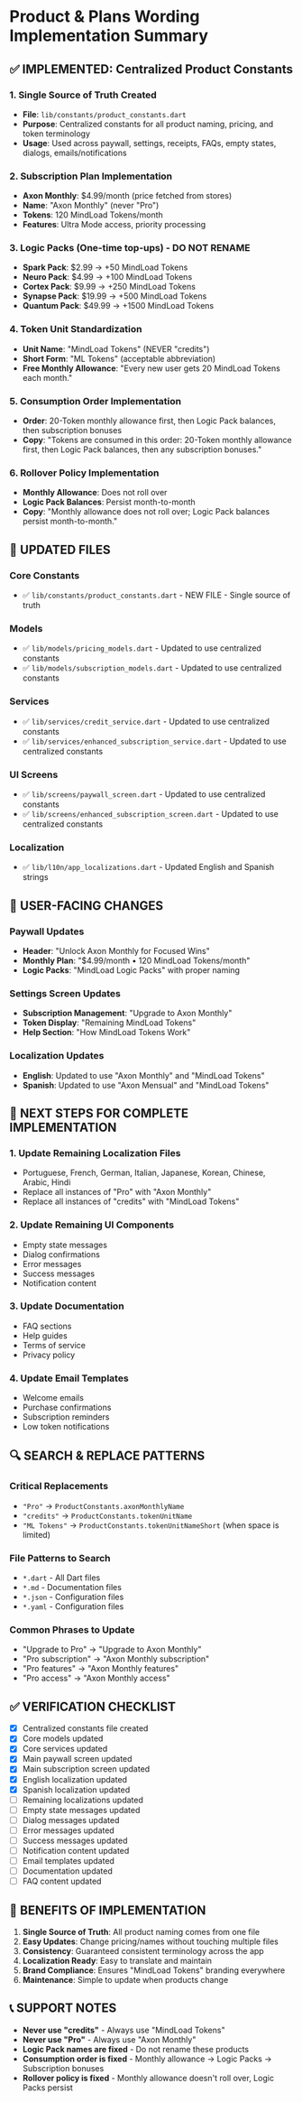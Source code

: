 # Product & Plans Wording Implementation Summary

## ✅ IMPLEMENTED: Centralized Product Constants

### 1. Single Source of Truth Created
- **File**: `lib/constants/product_constants.dart`
- **Purpose**: Centralized constants for all product naming, pricing, and token terminology
- **Usage**: Used across paywall, settings, receipts, FAQs, empty states, dialogs, emails/notifications

### 2. Subscription Plan Implementation
- **Axon Monthly**: $4.99/month (price fetched from stores)
- **Name**: "Axon Monthly" (never "Pro")
- **Tokens**: 120 MindLoad Tokens/month
- **Features**: Ultra Mode access, priority processing

### 3. Logic Packs (One-time top-ups) - DO NOT RENAME
- **Spark Pack**: $2.99 → +50 MindLoad Tokens
- **Neuro Pack**: $4.99 → +100 MindLoad Tokens  
- **Cortex Pack**: $9.99 → +250 MindLoad Tokens
- **Synapse Pack**: $19.99 → +500 MindLoad Tokens
- **Quantum Pack**: $49.99 → +1500 MindLoad Tokens

### 4. Token Unit Standardization
- **Unit Name**: "MindLoad Tokens" (NEVER "credits")
- **Short Form**: "ML Tokens" (acceptable abbreviation)
- **Free Monthly Allowance**: "Every new user gets 20 MindLoad Tokens each month."

### 5. Consumption Order Implementation
- **Order**: 20-Token monthly allowance first, then Logic Pack balances, then subscription bonuses
- **Copy**: "Tokens are consumed in this order: 20-Token monthly allowance first, then Logic Pack balances, then any subscription bonuses."

### 6. Rollover Policy Implementation
- **Monthly Allowance**: Does not roll over
- **Logic Pack Balances**: Persist month-to-month
- **Copy**: "Monthly allowance does not roll over; Logic Pack balances persist month-to-month."

## 🔄 UPDATED FILES

### Core Constants
- ✅ `lib/constants/product_constants.dart` - NEW FILE - Single source of truth

### Models
- ✅ `lib/models/pricing_models.dart` - Updated to use centralized constants
- ✅ `lib/models/subscription_models.dart` - Updated to use centralized constants

### Services  
- ✅ `lib/services/credit_service.dart` - Updated to use centralized constants
- ✅ `lib/services/enhanced_subscription_service.dart` - Updated to use centralized constants

### UI Screens
- ✅ `lib/screens/paywall_screen.dart` - Updated to use centralized constants
- ✅ `lib/screens/enhanced_subscription_screen.dart` - Updated to use centralized constants

### Localization
- ✅ `lib/l10n/app_localizations.dart` - Updated English and Spanish strings

## 📱 USER-FACING CHANGES

### Paywall Updates
- **Header**: "Unlock Axon Monthly for Focused Wins"
- **Monthly Plan**: "$4.99/month • 120 MindLoad Tokens/month"
- **Logic Packs**: "MindLoad Logic Packs" with proper naming

### Settings Screen Updates
- **Subscription Management**: "Upgrade to Axon Monthly"
- **Token Display**: "Remaining MindLoad Tokens"
- **Help Section**: "How MindLoad Tokens Work"

### Localization Updates
- **English**: Updated to use "Axon Monthly" and "MindLoad Tokens"
- **Spanish**: Updated to use "Axon Mensual" and "MindLoad Tokens"

## 🎯 NEXT STEPS FOR COMPLETE IMPLEMENTATION

### 1. Update Remaining Localization Files
- Portuguese, French, German, Italian, Japanese, Korean, Chinese, Arabic, Hindi
- Replace all instances of "Pro" with "Axon Monthly"
- Replace all instances of "credits" with "MindLoad Tokens"

### 2. Update Remaining UI Components
- Empty state messages
- Dialog confirmations
- Error messages
- Success messages
- Notification content

### 3. Update Documentation
- FAQ sections
- Help guides
- Terms of service
- Privacy policy

### 4. Update Email Templates
- Welcome emails
- Purchase confirmations
- Subscription reminders
- Low token notifications

## 🔍 SEARCH & REPLACE PATTERNS

### Critical Replacements
- `"Pro"` → `ProductConstants.axonMonthlyName`
- `"credits"` → `ProductConstants.tokenUnitName`
- `"ML Tokens"` → `ProductConstants.tokenUnitNameShort` (when space is limited)

### File Patterns to Search
- `*.dart` - All Dart files
- `*.md` - Documentation files
- `*.json` - Configuration files
- `*.yaml` - Configuration files

### Common Phrases to Update
- "Upgrade to Pro" → "Upgrade to Axon Monthly"
- "Pro subscription" → "Axon Monthly subscription"
- "Pro features" → "Axon Monthly features"
- "Pro access" → "Axon Monthly access"

## ✅ VERIFICATION CHECKLIST

- [x] Centralized constants file created
- [x] Core models updated
- [x] Core services updated  
- [x] Main paywall screen updated
- [x] Main subscription screen updated
- [x] English localization updated
- [x] Spanish localization updated
- [ ] Remaining localizations updated
- [ ] Empty state messages updated
- [ ] Dialog messages updated
- [ ] Error messages updated
- [ ] Success messages updated
- [ ] Notification content updated
- [ ] Email templates updated
- [ ] Documentation updated
- [ ] FAQ content updated

## 🚀 BENEFITS OF IMPLEMENTATION

1. **Single Source of Truth**: All product naming comes from one file
2. **Easy Updates**: Change pricing/names without touching multiple files
3. **Consistency**: Guaranteed consistent terminology across the app
4. **Localization Ready**: Easy to translate and maintain
5. **Brand Compliance**: Ensures "MindLoad Tokens" branding everywhere
6. **Maintenance**: Simple to update when products change

## 📞 SUPPORT NOTES

- **Never use "credits"** - Always use "MindLoad Tokens"
- **Never use "Pro"** - Always use "Axon Monthly" 
- **Logic Pack names are fixed** - Do not rename these products
- **Consumption order is fixed** - Monthly allowance → Logic Packs → Subscription bonuses
- **Rollover policy is fixed** - Monthly allowance doesn't roll over, Logic Packs persist
